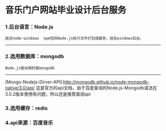 音乐门户网站毕业设计后台服务
=======================

### 1.后台语言：Node.js
```
结合node-windows  npm包将Node.js执行文件打包成服务，挂在windows后台。
```
------------------------------

### 2.选用数据库：mongodb
```
Node.js驱动用的是mongodb
```
-------------------
 [Mongo-Nodejs-Dirver-API]:http://mongodb.github.io/node-mongodb-native/3.0/api/ 这是官方的api文档，由于百度查询的Node.js-Mongodb语法在3.0.2版本使用有问题，所以还是推荐查阅api

### 3.选用缓存：redis

### 4.api来源：百度音乐

